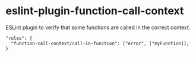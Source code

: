 # eslint-plugin-function-call-context

ESLint plugin to verify that some functions are called in the correct context.

```
"rules": {
  "function-call-context/call-in-function": ["error", ["myFunction]],
}
```
